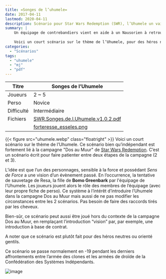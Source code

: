 ```yaml
---
title: =Songes de l’uhumele=
date: 2017-04-11
lastmod: 2020-04-11
description: Scénario pour Star Wars Redemption (SWR), l’Uhumele un vaisseu de contrebandiers vient en aide à un Nausorien à retrouver sa femme et sa fille
summary: |
    Un équipage de contrebandiers vient en aide à un Nausorien à retrouver sa femme et sa fille, emportées dans un réseau de traffic d’esclaves.
    
    Voici un court scénario sur le thème de l’Uhumele, pour des héros neutres ou orienté gentils.
categories:
  - "Scénarios"
tags: 
  - "uhumele"
  - "mj"
  - "pdf"
---
```


| Titre      | Songes de l’Uhumele | 
| ---------- | ------------------- |
| Joueurs    | 2 ~ 5               |
| Perso      | Novice              |
| Difficulté | Intermédiaire       |
| Fichiers   | [SWR.Songes.de.l.Uhumele.v1.0.2.pdf](https://github.com/star-wars-redemption/swr-songes-de-l-uhumele/releases/download/1.0.2/SWR.Songes.de.l.Uhumele.v1.0.2.pdf) |
|            | [forteresse_esseles.png](https://raw.githubusercontent.com/star-wars-redemption/swr-songes-de-l-uhumele/master/_img/forteresse-esseles.png) |

{{< figure src="uhumele.webp" class="floatright" >}}
Voici un court scénario sur le thème de l’Uhumele. Ce scénario bien qu’indépendant est fortement lié à la campagne "Dos au Muur" de [Star Wars Redemption]. C’est un scénario écrit pour faire patienter entre deux étapes de la campagne (2 et 3). 

L’idée est que l’un des personnages, sensible à la force et possédant *Sens de Force* a une vision d’un évènement passé. En l’occurrence, la tentative de sauvetage de Resa, la fille de **Bomo Greenbark** par l'équipage de l’Uhumele. Les joueurs jouent alors le rôle des membres de l’équipage (avec leur propre fiche de perso). Ce système à l’intérêt d’introduire l’Uhumele dans la campagne Dos au Muur mais aussi de ne pas modifier les circonstances entre les 2 scénarios. Pas besoin de faire des raccords tirés par les cheveux.

Bien-sûr, ce scénario peut aussi être joué hors du contexte de la campagne Dos au Muur, en remplaçant l’introduction “vision” par, par exemple, une introduction à base de contrat.

A noter que ce scénario est plutôt fait pour des héros neutres ou orienté gentils.

Ce scénario se passe normalement en -19 pendant les derniers affrontements entre l’armée des clones et les armées de droïde de la Confédération des Systèmes Indépendants.


![image](http://www.wtfpl.net/wp-content/uploads/2012/12/wtfpl-badge-1.png)

[Star Wars Redemption]: /star-wars-redemption/
